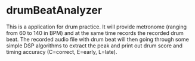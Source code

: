 # drumBeatAnalyzer

This is a application for drum practice. It will provide metronome (ranging from 60 to 140 in BPM) and at the same time 
records the recorded drum beat. The recorded audio file with drum beat will then going through some simple DSP algorithms 
to extract the peak and print out drum score and timing accuracy (C=correct, E=early, L=late). 
